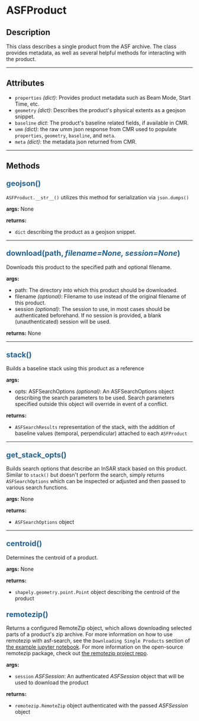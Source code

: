 # ASFProduct

## Description

This class describes a single product from the ASF archive. The class provides metadata, as well as several helpful methods for interacting with the product.

***

## Attributes
- `properties` _(dict)_: Provides product metadata such as Beam Mode, Start Time, etc.
- `geometry` _(dict)_: Describes the product's physical extents as a geojson snippet.
- `baseline` _dict_: The product's baseline related fields, if available in CMR.
- `umm` _(dict)_: the raw umm json response from CMR used to populate `properties`, `geometry`, `baseline`, and `meta`.
- `meta` _(dict)_: the metadata json returned from CMR.
<!-- netrc
how to build netrc file, link
OR auth with these options instead -->

***

## Methods

### <span style="color: #236192; font-size: 20px;">geojson()</span>

`ASFProduct.__str__()` utilizes this method for serialization via `json.dumps()`

**args:**
None

**returns:**

- `dict` describing the product as a geojson snippet.

***

### <span style="color: #236192; font-size: 20px;">download(path, _filename=None, session=None_)</span>

Downloads this product to the specified path and optional filename.

**args:**

- path: The directory into which this product should be downloaded.
- filename _(optional)_: Filename to use instead of the original filename of this product.
- session _(optional)_: The session to use, in most cases should be authenticated beforehand. If no session is provided, a blank (unauthenticated) session will be used.

**returns:**
None

***

### <span style="color: #236192; font-size: 20px;">stack()</span>

Builds a baseline stack using this product as a reference

**args:**

- opts: ASFSearchOptions _(optional)_: An ASFSearchOptions object describing the search parameters to be used. Search parameters specified outside this object will override in event of a conflict.

**returns:**

- ```ASFSearchResults``` representation of the stack, with the addition of baseline values (temporal, perpendicular) attached to each `ASFProduct`

***

### <span style="color: #236192; font-size: 20px;">get_stack_opts()</span>

Builds search options that describe an InSAR stack based on this product. Similar to `stack()` but doesn't perform the search, simply returns ```ASFSearchOptions``` which can be inspected or adjusted and then passed to various search functions.

**args:**
None

**returns:**

- ```ASFSearchOptions``` object

***

### <span style="color: #236192; font-size: 20px;">centroid()</span>

Determines the centroid of a product.

**args:**
None

**returns:**

- ```shapely.geometry.point.Point``` object describing the centroid of the product

<!-- Will have more than geojson export; add this when other output options available -->

### <span style="color: #236192; font-size: 20px;">remotezip()</span>

Returns a configured RemoteZip object, which allows downloading selected parts of a product's zip archive.
For more information on how to use remotezip with asf-search, see the `Downloading Single Products` section of [the example jupyter notebook](https://github.com/asfadmin/Discovery-asf_search/blob/master/examples/5-Download.ipynb). For more information on the open-source remotezip package, check out <a target="_blank" href="https://github.com/gtsystem/python-remotezip">the remotezip project repo</a>.

**args:**

- `session` _ASFSession_: An authenticated _ASFSession_ object that will be used to download the product

**returns:**

- ```remotezip.RemoteZip``` object authenticated with the passed _ASFSession_ object
